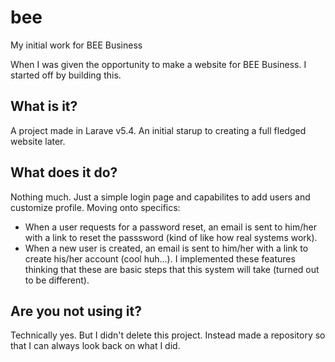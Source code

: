 # bee
My initial work for BEE Business

When I was given the opportunity to make a website for BEE Business. I started off by building this.

## What is it?
A project made in Larave v5.4. An initial starup to creating a full fledged website later.

## What does it do?
Nothing much. Just a simple login page and capabilites to add users and customize profile. Moving onto specifics:
- When a user requests for a password reset, an email is sent to him/her with a link to reset the passsword (kind of like how real systems work).
- When a new user is created, an email is sent to him/her with a link to create his/her account (cool huh...).
I implemented these features thinking that these are basic steps that this system will take (turned out to be different).

## Are you not using it?
Technically yes. But I didn't delete this project. Instead made a repository so that I can always look back on what I did.
